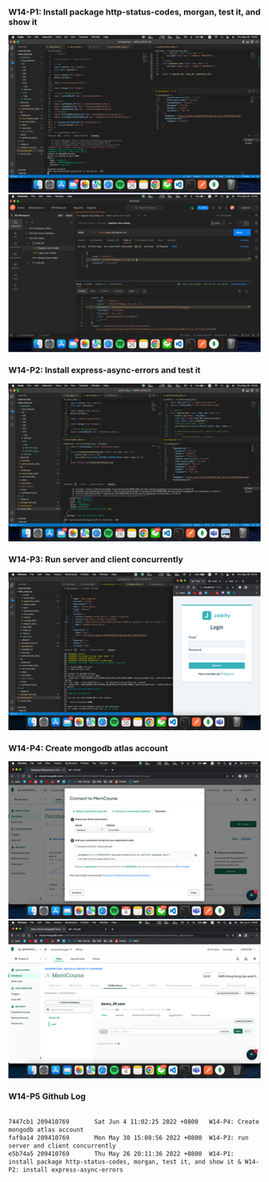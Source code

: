 ### W14-P1: Install package http-status-codes, morgan, test it, and show it
![W14-P1-1](./img/W14-P1-1.png)
![W14-P1-2](./img/W14-P1-2.png)
### W14-P2: Install express-async-errors and test it
![W14-P2-1](./img/W14-P2-1.png)
### W14-P3: Run server and client concurrently
![W14-P3-1](./img/W14-P3-1.png)
### W14-P4: Create mongodb atlas account
![W14-P4-1](./img/W14-P4-1.png)
![W14-P4-2](./img/W14-P4-2.png)
### W14-P5 Github Log
```

7447cb1 209410769       Sat Jun 4 11:02:25 2022 +0800   W14-P4: Create mongodb atlas account
faf9a14 209410769       Mon May 30 15:08:56 2022 +0800  W14-P3: run server and client concurrently
e5b74a5 209410769       Thu May 26 20:11:36 2022 +0800  W14-P1: install package http-status-codes, morgan, test it, and show it & W14-P2: install express-async-errors 
```